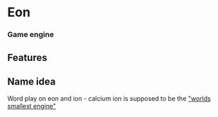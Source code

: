 # Eon
### Game engine

## Features

## Name idea
Word play on eon and ion - calcium ion is supposed to be the ["worlds smallest engine"](https://www.popularmechanics.com/science/energy/a28785341/worlds-smallest-engine/)
